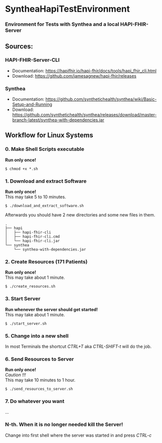 # SyntheaHapiTestEnvironment
### Environment for Tests with Synthea and a local HAPI-FHIR-Server

## Sources:

### HAPI-FHIR-Server-CLI
  - Documentation: https://hapifhir.io/hapi-fhir/docs/tools/hapi_fhir_cli.html  
  - Download: https://github.com/jamesagnew/hapi-fhir/releases

### Synthea
  - Documentation: https://github.com/synthetichealth/synthea/wiki/Basic-Setup-and-Running  
  - Download: https://github.com/synthetichealth/synthea/releases/download/master-branch-latest/synthea-with-dependencies.jar


## Workflow for Linux Systems

### 0. Make Shell Scripts executable 
**Run only once!**
```
$ chmod +x *.sh
```

### 1. Download and extract Software
**Run only once!**  
This may take 5 to 10 minutes.
```
$ ./download_and_extract_software.sh
```
Afterwards you should have 2 new directories and some new files in them.    
```
.
├── hapi
│   ├── hapi-fhir-cli
│   ├── hapi-fhir-cli.cmd
│   └── hapi-fhir-cli.jar
└── synthea
    └── synthea-with-dependencies.jar
```

### 2. Create Resources (171 Patients)
**Run only once!**  
This may take about 1 minute.  
```
$ ./create_resources.sh
```

### 3. Start Server
**Run whenever the server should get started!**  
This may take about 1 minute.  
```
$ ./start_server.sh
```

### 5. Change into a new shell
In most Terminals the shortcut *CTRL+T* aka *CTRL-SHIFT-t* will do the job.

### 6. Send Resources to Server
**Run only once!**  
*Caution !!!*  
This may take 10 minutes to 1 hour.  
```
$ ./send_resources_to_server.sh
```

### 7. Do whatever you want
  
...  

### N-th. When it is no longer needed kill the Server!
Change into first shell where the server was started in and press *CTRL-c*
